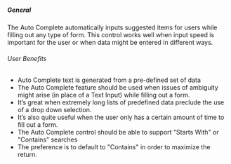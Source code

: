 ##### General
The Auto Complete automatically inputs suggested items for users while filling out any type of form. This control works well when input speed is important for the user or when data might be entered in different ways.

###### User Benefits

- Auto Complete text is generated from a pre-defined set of data
- The Auto Complete feature should be used when issues of ambiguity might arise (in place of a Text Input) while filling out a form.
- It’s great when extremely long lists of predefined data preclude the use of a drop down selection.
- It’s also quite useful when the user only has a certain amount of time to fill out a form.
- The Auto Complete control should be able to support "Starts With" or "Contains" searches
- The preference is to default to "Contains" in order to maximize the return.